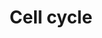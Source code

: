 ---
annotations:
- id: PW:0000086
  parent: regulatory pathway
  type: Pathway Ontology
  value: cell cycle pathway, mitotic
authors:
- Nsalomonis
- MaintBot
- BruceConklin
- MartijnVanIersel
- Christine Chichester
- Mkutmon
description: (From http://en.wikipedia.org/wiki/Cell_cycle) The cell cycle is the
  series of events that takes place in a cell leading to its division and duplication
  (replication). Regulation of the cell cycle involves processes crucial to the survival
  of a cell, including the detection and repair of genetic damage as well as the prevention
  of uncontrolled cell division. Two key classes of regulatory molecules, cyclins
  and cyclin-dependent kinases (CDKs), determine a cell's progress through the cell
  cycle.
last-edited: 2016-09-16
organisms:
- Mus musculus
redirect_from:
- /index.php/Pathway:WP190
- /instance/WP190
revision: null
schema-jsonld:
- '@context': https://schema.org/
  '@id': https://wikipathways.github.io/pathways/WP190.html
  '@type': Dataset
  creator:
    '@type': Organization
    name: WikiPathways
  description: (From http://en.wikipedia.org/wiki/Cell_cycle) The cell cycle is the
    series of events that takes place in a cell leading to its division and duplication
    (replication). Regulation of the cell cycle involves processes crucial to the
    survival of a cell, including the detection and repair of genetic damage as well
    as the prevention of uncontrolled cell division. Two key classes of regulatory
    molecules, cyclins and cyclin-dependent kinases (CDKs), determine a cell's progress
    through the cell cycle.
  keywords:
  - 14-3-3
  - AA545217
  - AL118125
  - ARF
  - Abl1
  - Apoptosis
  - Atm
  - Atr
  - Bub1
  - Bub1b
  - Bub3
  - Ccna1
  - Ccna2
  - Ccnb1
  - Ccnb2
  - Ccnb3
  - Ccnd2
  - Ccnd3
  - Ccne1
  - Ccne2
  - Ccnh
  - Cdc14A
  - Cdc14B
  - Cdc20
  - Cdc25a
  - Cdc25b
  - Cdc25c
  - Cdc2a
  - Cdc45l
  - Cdc6
  - Cdc7
  - Cdh1
  - Cdk2
  - Cdk4
  - Cdk6
  - Cdkn1a
  - Cdkn1b
  - Cdkn2a
  - Chek1
  - Chek2
  - DNA biosynthesis
  - E2f1
  - E2f2
  - E2f3
  - E2f4
  - E2f5
  - E2f6
  - Ep300
  - Espl1
  - Gadd45a
  - Gsk3b
  - Hdac1
  - Hdac2
  - Hdac3
  - Hdac4
  - Hdac5
  - Hdac6
  - Hdac7a
  - MEN
  - Mad1l1
  - Mad2l1
  - Mad2l2
  - Mcm2
  - Mcm3
  - Mcm4
  - Mcm5
  - Mcm6
  - Mcm7
  - Mdm2
  - Mpeg1
  - Orc1l
  - Orc2l
  - Orc3l
  - Orc4l
  - Orc5l
  - Orc6l
  - Pcna
  - Pkmyt1
  - Plk1
  - Prkdc
  - Pttg1
  - Rb1
  - Rbl1
  - Skp2
  - Smad3
  - Smad4
  - Smc1l2
  - Tbc1d8
  - Tfdp1
  - Tgfb1
  - Trp53
  - Wee1
  - Ywhag
  license: CC0
  name: Cell cycle
seo: CreativeWork
title: Cell cycle
wpid: WP190
---